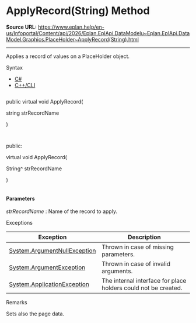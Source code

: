 # ApplyRecord(String) Method

**Source URL:** https://www.eplan.help/en-us/Infoportal/Content/api/2026/Eplan.EplApi.DataModelu~Eplan.EplApi.DataModel.Graphics.PlaceHolder~ApplyRecord(String).html

---

Applies a record of values on a PlaceHolder object.

Syntax

- [C#](#i-syntax-CS)
- [C++/CLI](#i-syntax-CPP2005)

```
```
public virtual void ApplyRecord( 

   string strRecordName

)
```
```

```
```
public:

virtual void ApplyRecord( 

   String^ strRecordName

)
```
```

#### Parameters

*strRecordName*
:   Name of the record to apply.

Exceptions

| Exception | Description |
| --- | --- |
| [System.ArgumentNullException](#) | Thrown in case of missing parameters. |
| [System.ArgumentException](#) | Thrown in case of invalid arguments. |
| [System.ApplicationException](#) | The internal interface for place holders could not be created. |

Remarks

Sets also the page data.
